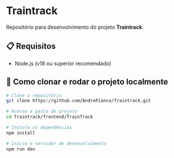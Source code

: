 # Traintrack

Repositório para desenvolvimento do projeto **Traintrack**.

## 📋 Requisitos

- Node.js (v18 ou superior recomendado)

## 🚀 Como clonar e rodar o projeto localmente

```bash
# Clone o repositório
git clone https://github.com/AndrePianco/Traintrack.git

# Acesse a pasta do projeto
cd Traintrack/frontend/TrainTrack

# Instale as dependências
npm install

# Inicie o servidor de desenvolvimento
npm run dev
```
